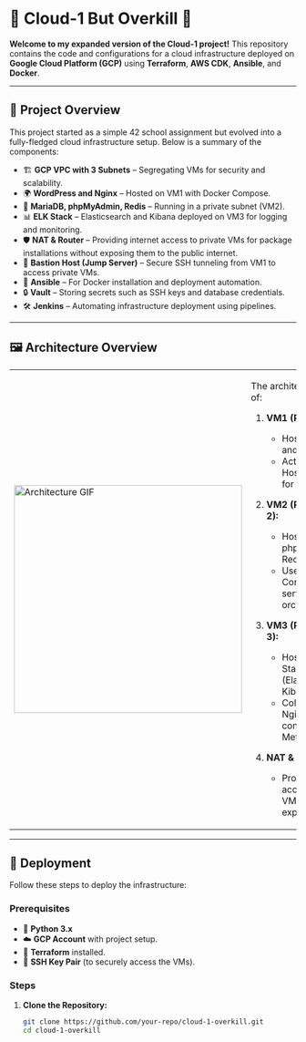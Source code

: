 # 🚀 Cloud-1 But Overkill 🚀

**Welcome to my expanded version of the Cloud-1 project!** This repository contains the code and configurations for a cloud infrastructure deployed on **Google Cloud Platform (GCP)** using **Terraform**, **AWS CDK**, **Ansible**, and **Docker**.

---

## 📜 Project Overview

This project started as a simple 42 school assignment but evolved into a fully-fledged cloud infrastructure setup. Below is a summary of the components:

- 🏗️ **GCP VPC with 3 Subnets** – Segregating VMs for security and scalability.
- 🌍 **WordPress and Nginx** – Hosted on VM1 with Docker Compose.
- 🔐 **MariaDB, phpMyAdmin, Redis** – Running in a private subnet (VM2).
- 📊 **ELK Stack** – Elasticsearch and Kibana deployed on VM3 for logging and monitoring.
- 🛡️ **NAT & Router** – Providing internet access to private VMs for package installations without exposing them to the public internet.
- 🎩 **Bastion Host (Jump Server)** – Secure SSH tunneling from VM1 to access private VMs.
- 🔧 **Ansible** – For Docker installation and deployment automation.
- 🔒 **Vault** – Storing secrets such as SSH keys and database credentials.
- 🛠️ **Jenkins** – Automating infrastructure deployment using pipelines.

---

## 🖼️ Architecture Overview

<table>
  <tr>
    <td><img src="[https://your-gif-link-here.gif](https://github.com/chahid001/42-Cloud01/blob/main/assets/archi.gif)" alt="Architecture GIF" width="400"/></td>
    <td>

The architecture consists of:
1. **VM1 (Public Subnet):**
   - Hosts WordPress and Nginx.
   - Acts as a Bastion Host (Jump Server) for SSH tunneling.

2. **VM2 (Private Subnet 2):**
   - Hosts MariaDB, phpMyAdmin, and Redis.
   - Uses Docker Compose for service orchestration.

3. **VM3 (Private Subnet 3):**
   - Hosts the ELK Stack (Elasticsearch, Kibana).
   - Collects logs from Nginx and MariaDB containers via Metricbeat/Filebeat.

4. **NAT & Router:**
   - Provides internet access to private VMs without exposing them.

</td>
  </tr>
</table>

---

## 🚀 Deployment

Follow these steps to deploy the infrastructure:

### Prerequisites

- 🐍 **Python 3.x**
- ☁️ **GCP Account** with project setup.
- 🧰 **Terraform** installed.
- 🔑 **SSH Key Pair** (to securely access the VMs).

### Steps

1. **Clone the Repository:**
   ```bash
   git clone https://github.com/your-repo/cloud-1-overkill.git
   cd cloud-1-overkill
